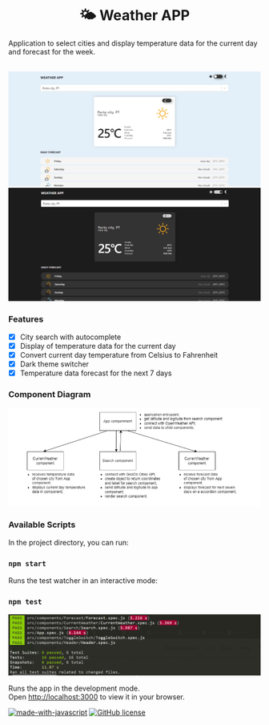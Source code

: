 <h1 align="center">🌤 Weather APP</a></h1>
Application to select cities and display temperature data for the current day and forecast for the week. 
<br /><br /> 

![application screen](https://raw.githubusercontent.com/dropecosta/weather-application/master/src/assets/screen.png)
<br />
![application darkmode screen](https://raw.githubusercontent.com/dropecosta/weather-application/master/src/assets/screen2.png)

### Features

- [x] City search with autocomplete
- [x] Display of temperature data for the current day
- [x] Convert current day temperature from Celsius to Fahrenheit
- [x] Dark theme switcher
- [x] Temperature data forecast for the next 7 days

### Component  Diagram

![component diagram](https://raw.githubusercontent.com/dropecosta/weather-application/master/src/assets/diagram.png)

### Available Scripts

In the project directory, you can run:

### `npm start`

Runs the test watcher in an interactive mode:

### `npm test`

![unit tests](https://raw.githubusercontent.com/dropecosta/weather-application/master/src/assets/tests.png)

Runs the app in the development mode.\
Open [http://localhost:3000](http://localhost:3000) to view it in your browser.
<br />

[![made-with-javascript](https://img.shields.io/badge/Made%20with-JavaScript-1f425f.svg)](https://www.javascript.com)
[![GitHub license](https://img.shields.io/github/license/Naereen/StrapDown.js.svg)](https://github.com/Naereen/StrapDown.js/blob/master/LICENSE)

